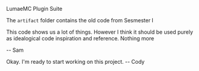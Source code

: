 LumaeMC Plugin Suite

The `artifact` folder contains the old code from Sesmester I

This code shows us a lot of things. However I think it should be used purely as idealogical code inspiration and reference. Nothing more

 -- Sam


Okay. I'm ready to start working on this project.
 -- Cody
